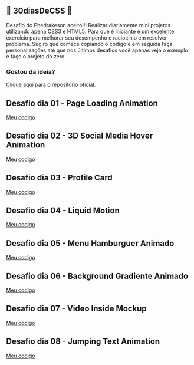 ## 🚀 30diasDeCSS 🚀
 
Desafio do Phedrakeson aceito!!!
Realizar diariamente mini projetos utilizando apena CSS3 e HTML5.
Para que é iniciante é um excelente exercício para melhorar seu desempenho e raciocínio em resolver problema. Sugiro que comece copiando o código e em seguida faça personalizações até que nos últimos desafios você apenas veja o exemplo e faço o projeto do zero.

### Gostou da ideia?
[Clique aqui](https://github.com/phedrakeson/30diasDeCSS) para o repositório oficial.

##  Desafio dia 01 - Page Loading Animation
[Meu codigo](https://github.com/ricardo-rzo/30diasDeCSS/tree/main/desafios/dia-01)

##  Desafio dia 02 - 3D Social Media Hover Animation
[Meu codigo](https://github.com/ricardo-rzo/30diasDeCSS/tree/main/desafios/dia-02)

##  Desafio dia 03 - Profile Card
[Meu codigo](https://github.com/ricardo-rzo/30diasDeCSS/tree/main/desafios/dia-03)

##  Desafio dia 04 - Liquid Motion
[Meu codigo](https://github.com/ricardo-rzo/30diasDeCSS/tree/main/desafios/dia-04)

##  Desafio dia 05 - Menu Hamburguer Animado
[Meu codigo](https://github.com/ricardo-rzo/30diasDeCSS/tree/main/desafios/dia-05)

##  Desafio dia 06 - Background Gradiente Animado
[Meu codigo](https://github.com/ricardo-rzo/30diasDeCSS/tree/main/desafios/dia-06)

##  Desafio dia 07 - Video Inside Mockup
[Meu codigo](https://github.com/ricardo-rzo/30diasDeCSS/tree/main/desafios/dia-07)

##  Desafio dia 08 - Jumping Text Animation
[Meu codigo](https://github.com/ricardo-rzo/30diasDeCSS/tree/main/desafios/dia-08)

